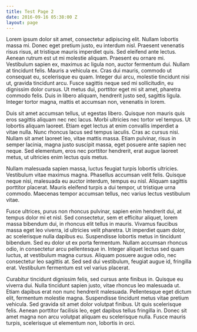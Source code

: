 ```yaml
---
title: Test Page 2
date: 2016-09-16 05:38:00 Z
layout: page
---
```


Lorem ipsum dolor sit amet, consectetur adipiscing elit. Nullam lobortis massa mi. Donec eget pretium justo, eu interdum nisl. Praesent venenatis risus risus, at tristique mauris imperdiet quis. Sed eleifend ante lectus. Aenean rutrum est ut mi molestie aliquam. Praesent eu ornare mi. Vestibulum sapien ex, maximus ac ligula non, auctor fermentum dui. Nullam at tincidunt felis. Mauris a vehicula ex. Cras dui mauris, commodo ut consequat eu, scelerisque eu quam. Integer dui arcu, molestie tincidunt nisi ut, gravida tincidunt arcu. Fusce sagittis neque sed mi sollicitudin, eu dignissim dolor cursus. Ut metus dui, porttitor eget mi sit amet, pharetra commodo felis. Duis in libero aliquam, hendrerit justo sed, sagittis ligula. Integer tortor magna, mattis et accumsan non, venenatis in lorem.

Duis sit amet accumsan tellus, ut egestas libero. Quisque non mauris quis eros sagittis aliquam nec nec lacus. Morbi ultricies nec tortor vel tempus. Ut lobortis aliquam laoreet. Etiam eget lectus at enim convallis imperdiet a vitae nulla. Nunc rhoncus lacus sed tempus iaculis. Cras ac cursus nisi. Nullam sit amet laoreet leo, vitae mattis massa. Etiam pulvinar, risus in semper lacinia, magna justo suscipit massa, eget posuere ante sapien nec neque. Sed elementum, eros nec porttitor hendrerit, erat augue laoreet metus, ut ultricies enim lectus quis metus.

Nullam malesuada sapien massa, luctus feugiat turpis lobortis ultricies. Vestibulum vitae maximus magna. Phasellus accumsan velit felis. Quisque neque nisi, malesuada eu auctor interdum, tempus eu nisl. Aliquam sagittis porttitor placerat. Mauris eleifend turpis a dui tempor, ut tristique urna commodo. Maecenas tempor accumsan tellus, nec varius lectus vestibulum vitae.

Fusce ultrices, purus non rhoncus pulvinar, sapien enim hendrerit dui, at tempus dolor mi et nisl. Sed consectetur, sem et efficitur aliquet, lorem massa bibendum dui, in rhoncus elit tellus in mauris. Vivamus faucibus massa eget leo viverra, id ultricies velit pharetra. Ut imperdiet quam dolor, ac scelerisque nulla dapibus eu. Suspendisse lobortis metus in tincidunt bibendum. Sed eu dolor ut ex porta fermentum. Nullam accumsan rhoncus odio, in consectetur arcu pellentesque in. Integer aliquet lectus sed quam luctus, at vestibulum magna cursus. Aliquam posuere augue odio, nec consectetur leo sagittis at. Sed sed dui vestibulum, feugiat augue id, fringilla erat. Vestibulum fermentum est vel varius placerat.

Curabitur tincidunt dignissim felis, sed cursus ante finibus in. Quisque eu viverra dui. Nulla tincidunt sapien justo, vitae rhoncus leo malesuada ut. Etiam dapibus erat non nunc hendrerit malesuada. Pellentesque eget dictum elit, fermentum molestie magna. Suspendisse tincidunt metus vitae pretium vehicula. Sed gravida sit amet dolor volutpat finibus. Ut quis scelerisque felis. Aenean porttitor facilisis leo, eget dapibus tellus fringilla in. Donec sit amet magna non arcu volutpat aliquam eu scelerisque nulla. Fusce mauris turpis, scelerisque ut elementum non, lobortis in orci.